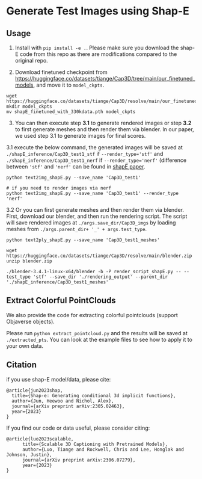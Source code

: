 # Generate Test Images using Shap-E

## Usage
1. Install with `pip install -e .`. Please make sure you download the shap-E code from this repo as there are modifications compared to the original repo.

2. Download finetuned checkpoint from https://huggingface.co/datasets/tiange/Cap3D/tree/main/our_finetuned_models, and move it to `model_ckpts`.
```
wget https://huggingface.co/datasets/tiange/Cap3D/resolve/main/our_finetuned_models/shapE_finetuned_with_330kdata.pth
mkdir model_ckpts
mv shapE_finetuned_with_330kdata.pth model_ckpts
```

3. You can then execute step **3.1** to generate rendered images or step **3.2** to first generate meshes and then render them via blender. In our paper, we used step 3.1 to generate images for final scores.

3.1 execute the below command, the generated images will be saved at `./shapE_inference/Cap3D_test1_stf` if `--render_type='stf'` and `./shapE_inference/Cap3D_test1_nerf` if `--render_type='nerf'` (difference between `'stf'` and `'nerf'` can be found in [shapE paper](https://arxiv.org/pdf/2305.02463.pdf).
```
python text2img_shapE.py --save_name 'Cap3D_test1'

# if you need to render images via nerf
python text2img_shapE.py --save_name 'Cap3D_test1' --render_type 'nerf'
```

3.2 Or you can first generate meshes and then render them via blender. First, download our blender, and then run the rendering script. The script will save rendered images at `./args.save_dir/Cap3D_imgs` by loading meshes from `./args.parent_dir+ '_' + args.test_type`.
```
python text2ply_shapE.py --save_name 'Cap3D_test1_meshes'

wget https://huggingface.co/datasets/tiange/Cap3D/resolve/main/blender.zip
unzip blender.zip

./blender-3.4.1-linux-x64/blender -b -P render_script_shapE.py -- --test_type 'stf' --save_dir './rendering_output' --parent_dir './shapE_inference/Cap3D_test1_meshes'
```

## Extract Colorful PointClouds
We also provide the code for extracting colorful pointclouds (support Objaverse objects). 

Please run `python extract_pointcloud.py` and the results will be saved at `./extracted_pts`. You can look at the example files to see how to apply it to your own data.

## Citation

if you use shap-E model/data, please cite:
```
@article{jun2023shap,
  title={Shap-e: Generating conditional 3d implicit functions},
  author={Jun, Heewoo and Nichol, Alex},
  journal={arXiv preprint arXiv:2305.02463},
  year={2023}
}
```

If you find our code or data useful, please consider citing:
```
@article{luo2023scalable,
      title={Scalable 3D Captioning with Pretrained Models},
      author={Luo, Tiange and Rockwell, Chris and Lee, Honglak and Johnson, Justin},
      journal={arXiv preprint arXiv:2306.07279},
      year={2023}
}
```
